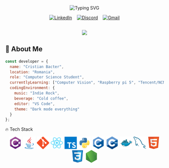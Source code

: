 <div align="center">
  <img src="https://readme-typing-svg.demolab.com?font=Fira+Code&size=32&duration=2800&pause=2000&color=A177FE&center=true&vCenter=true&width=940&lines=Hey%2C+I'm+Bacter+Cristian+%F0%9F%91%8B;Computer+Science+Student;Welcome+to+my+GitHub+Profile!" alt="Typing SVG" />
  <br/>
  
<p align="center">
  <a href="https://www.linkedin.com/in/bacter-cristian/"><img width="32px" alt="LinkedIn" title="LinkedIn" src="https://user-images.githubusercontent.com/74038190/235294012-0a55e343-37ad-4b0f-924f-c8431d9d2483.gif"/></a>
  &#8287;&#8287;
  <a href="https://discord.com/users/bocti"><img width="32px" alt="Discord" title="Discord: bocti" src="https://user-images.githubusercontent.com/74038190/235294015-47144047-25ab-417c-af1b-6746820a20ff.gif"/></a>
  &#8287;&#8287;
  <a href="mailto:bacter.cris1@gmail.com"><img width="32px" alt="Gmail" title="Gmail: bacter.cris1@gmail.com" src="https://user-images.githubusercontent.com/74038190/216122065-2f028bae-25d6-4a3c-bc9f-175394ed5011.png"/></a>
</p>
  
  <br/>
  <img src="https://user-images.githubusercontent.com/74038190/225813708-98b745f2-7d22-48cf-9150-083f1b00d6c9.gif" width="800">
</div>
      
## 🧐 About Me

```js
const developer = {
  name: "Cristian Bacter",
  location: "Romania",
  role: "Computer Science Student",
  currentlyLearning: ["Computer Vision", "Raspberry pi 5", "Tencent/NCNN"],
  codingEnvironment: {
    music: "Indie Rock",
    beverage: "Cold coffee",
    editor: "VS Code",
    theme: "Dark mode everything"
  }
};
```
🔥 Tech Stack
<div align="center">
  <img src="https://raw.githubusercontent.com/devicons/devicon/master/icons/csharp/csharp-original.svg" height="40" width="40" alt="C#" />
  <img src="https://raw.githubusercontent.com/devicons/devicon/master/icons/java/java-original.svg" height="40" width="40" alt="Java" />
  <img src="https://raw.githubusercontent.com/devicons/devicon/master/icons/git/git-original.svg" height="40" width="40" alt="Git" />
  <img src="https://raw.githubusercontent.com/devicons/devicon/master/icons/react/react-original.svg" height="40" width="40" alt="React" />
  <img src="https://raw.githubusercontent.com/devicons/devicon/master/icons/typescript/typescript-original.svg" height="40" width="40" alt="TypeScript" />
  <img src="https://raw.githubusercontent.com/devicons/devicon/master/icons/python/python-original.svg" height="40" width="40" alt="Python" />
  <img src="https://raw.githubusercontent.com/devicons/devicon/master/icons/c/c-original.svg" height="40" width="40" alt="C" />
  <img src="https://raw.githubusercontent.com/devicons/devicon/master/icons/cplusplus/cplusplus-original.svg" height="40" width="40" alt="C++" />
  <img src="https://raw.githubusercontent.com/devicons/devicon/master/icons/docker/docker-original.svg" height="40" width="40" alt="Docker" />
  <img src="https://raw.githubusercontent.com/devicons/devicon/master/icons/mysql/mysql-original.svg" height="40" width="40" alt="SQL" />
  <img src="https://raw.githubusercontent.com/devicons/devicon/master/icons/html5/html5-original.svg" height="40" width="40" alt="HTML" />
  <img src="https://raw.githubusercontent.com/devicons/devicon/master/icons/css3/css3-original.svg" height="40" width="40" alt="CSS" />
  <img src="https://raw.githubusercontent.com/devicons/devicon/master/icons/nodejs/nodejs-original.svg" height="40" width="40" alt="Node.js" />
</div>
